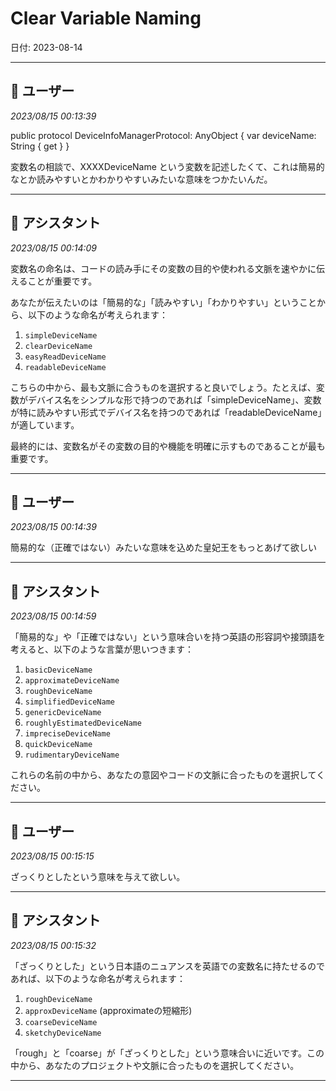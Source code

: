 # Clear Variable Naming

日付: 2023-08-14

---

## 👤 ユーザー
*2023/08/15 00:13:39*

public protocol DeviceInfoManagerProtocol: AnyObject {
    var deviceName: String { get }
}

変数名の相談で、XXXXDeviceName という変数を記述したくて、これは簡易的なとか読みやすいとかわかりやすいみたいな意味をつかたいんだ。

---

## 🤖 アシスタント
*2023/08/15 00:14:09*

変数名の命名は、コードの読み手にその変数の目的や使われる文脈を速やかに伝えることが重要です。

あなたが伝えたいのは「簡易的な」「読みやすい」「わかりやすい」ということから、以下のような命名が考えられます：

1. `simpleDeviceName`
2. `clearDeviceName`
3. `easyReadDeviceName`
4. `readableDeviceName`

こちらの中から、最も文脈に合うものを選択すると良いでしょう。たとえば、変数がデバイス名をシンプルな形で持つのであれば「simpleDeviceName」、変数が特に読みやすい形式でデバイス名を持つのであれば「readableDeviceName」が適しています。

最終的には、変数名がその変数の目的や機能を明確に示すものであることが最も重要です。

---

## 👤 ユーザー
*2023/08/15 00:14:39*

簡易的な（正確ではない）みたいな意味を込めた皇妃王をもっとあげて欲しい

---

## 🤖 アシスタント
*2023/08/15 00:14:59*

「簡易的な」や「正確ではない」という意味合いを持つ英語の形容詞や接頭語を考えると、以下のような言葉が思いつきます：

1. `basicDeviceName`
2. `approximateDeviceName`
3. `roughDeviceName`
4. `simplifiedDeviceName`
5. `genericDeviceName`
6. `roughlyEstimatedDeviceName`
7. `impreciseDeviceName`
8. `quickDeviceName`
9. `rudimentaryDeviceName`

これらの名前の中から、あなたの意図やコードの文脈に合ったものを選択してください。

---

## 👤 ユーザー
*2023/08/15 00:15:15*

ざっくりとしたという意味を与えて欲しい。

---

## 🤖 アシスタント
*2023/08/15 00:15:32*

「ざっくりとした」という日本語のニュアンスを英語での変数名に持たせるのであれば、以下のような命名が考えられます：

1. `roughDeviceName`
2. `approxDeviceName` (approximateの短縮形)
3. `coarseDeviceName`
4. `sketchyDeviceName`

「rough」と「coarse」が「ざっくりとした」という意味合いに近いです。この中から、あなたのプロジェクトや文脈に合ったものを選択してください。

---

